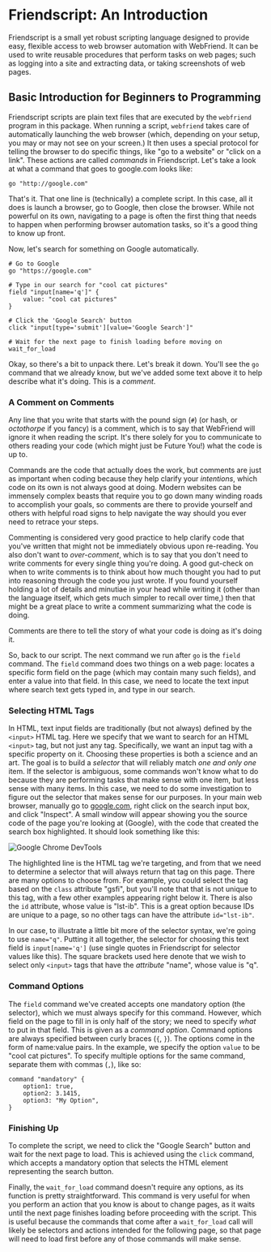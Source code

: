 # Friendscript: An Introduction

Friendscript is a small yet robust scripting language designed to provide easy, flexible access
to web browser automation with WebFriend.  It can be used to write reusable procedures that perform
tasks on web pages; such as logging into a site and extracting data, or taking screenshots of web
pages.

## Basic Introduction for Beginners to Programming

Friendscript scripts are plain text files that are executed by the `webfriend` program in this
package.  When running a script, `webfriend` takes care of automatically launching the web browser
(which, depending on your setup, you may or may not see on your screen.)  It then uses a special
protocol for telling the browser to do specific things, like "go to a website" or "click on a link".
These actions are called _commands_ in Friendscript.  Let's take a look at what a command that goes
to google.com looks like:

```
go "http://google.com"
```

That's it.  That one line is (technically) a complete script.  In this case, all it does is launch
a browser, go to Google, then close the browser.  While not powerful on its own, navigating to a
page is often the first thing that needs to happen when performing browser automation tasks, so it's
a good thing to know up front.

Now, let's search for something on Google automatically.

```
# Go to Google
go "https://google.com"

# Type in our search for "cool cat pictures"
field "input[name='q']" {
    value: "cool cat pictures"
}

# Click the 'Google Search' button
click "input[type='submit'][value='Google Search']"

# Wait for the next page to finish loading before moving on
wait_for_load
```

Okay, so there's a bit to unpack there.  Let's break it down.  You'll see the `go` command that we already know, but we've added some text above it to help describe what it's doing.  This is a _comment_.

### A Comment on Comments

Any line that you write that starts with the pound sign (`#`) (or hash, or _octothorpe_ if you fancy) is a comment, which is to say that WebFriend will ignore it when reading the script.  It's there solely for you to communicate to others reading your code (which might just be Future You!) what the code is up to.

Commands are the code that actually does the work, but comments are just as important when coding because they help clarify your _intentions_, which code on its own is not always good at doing.  Modern websites can be immensely complex beasts that require you to go down many winding roads to accomplish your goals, so comments are there to provide yourself and others with helpful road signs to help navigate the way should you ever need to retrace your steps.

Commenting is considered very good practice to help clarify code that you've written that might not be immediately obvious upon re-reading.  You also don't want to _over-comment_, which is to say that you don't need to write comments for every single thing you're doing.  A good gut-check on when to write comments is to think about how much thought you had to put into reasoning through the code you just wrote.  If you found yourself holding a lot of details and minutiae in your head while writing it (other than the language itself, which gets much simpler to recall over time,) then that might be a great place to write a comment summarizing what the code is doing.

Comments are there to tell the story of what your code is doing as it's doing it.


So, back to our script.  The next command we run after `go` is the `field` command.  The `field` command does two things on a web page: locates a specific form field on the page (which may contain many such fields), and enter a value into that field.  In this case, we need to locate the text input where search text gets typed in, and type in our search.

### Selecting HTML Tags

In HTML, text input fields are traditionally (but not always) defined by the `<input>` HTML tag.  Here we specify that we want to search for an HTML `<input>` tag, but not just any tag.  Specifically, we want an input tag with a specific property on it.  Choosing these properties is both a science and an art.  The goal is to build a _selector_ that will reliably match _one and only one_ item.  If the selector is ambiguous, some commands won't know what to do because they are performing tasks that make sense with one item, but less sense with many items.  In this case, we need to do some investigation to figure out the selector that makes sense for our purposes.  In your main web browser, manually go to [google.com](https://google.com), right click on the search input box, and click "Inspect".  A small window will appear showing you the source code of the page you're looking at (Google), with the code that created the search box highlighted.  It should look something like this:

![Google Chrome DevTools](https://github.com/ghetzel/webfriend/raw/master/docs/images/devtools.png)

The highlighted line is the HTML tag we're targeting, and from that we need to determine a selector that will always return that tag on this page.  There are many options to choose from.  For example, you could select the tag based on the `class` attribute "gsfi", but you'll note that that is not unique to this tag, with a few other examples appearing right below it.  There is also the `id` attribute, whose value is "lst-ib".  This is a great option because IDs are unique to a page, so no other tags can have the attribute `id="lst-ib"`.

In our case, to illustrate a little bit more of the selector syntax, we're going to use `name="q"`.  Putting it all together, the selector for choosing this text field is `input[name='q']` (use single quotes in Friendscript for selector values like this).  The square brackets used here denote that we wish to select only `<input>` tags that have
the _attribute_ "name", whose value is "q".


### Command Options

The `field` command we've created accepts one mandatory option (the selector), which we must always specify for this command.  However, which field on the page to fill in is only half of the story; we need to specify _what_ to put in that field.  This is given as a _command option_.  Command options are always specified between curly braces (`{`, `}`).  The options come in the form of name:value pairs.  In the example, we specify the option `value` to be "cool cat pictures".  To specify multiple options for the same command, separate them with commas (`,`), like so:

```
command "mandatory" {
    option1: true,
    option2: 3.1415,
    option3: "My Option",
}
```

### Finishing Up

To complete the script, we need to click the "Google Search" button and wait for the next page to load.  This is achieved using the `click` command, which accepts a mandatory option that selects the HTML element representing the search button.

Finally, the `wait_for_load` command doesn't require any options, as its function is pretty straightforward.  This command is very useful for when you perform an action that you know is about to change pages, as it waits until the next page finishes loading before proceeding with the script.  This is useful because the commands that come after a `wait_for_load` call will likely be selectors and actions intended for the following page, so that page will need to load first before any of those commands will make sense.
